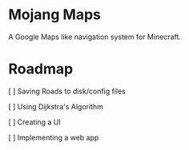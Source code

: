 # Mojang Maps
A Google Maps like navigation system for Minecraft.

# Roadmap
[ ] Saving Roads to disk/config files

[ ] Using Dijkstra's Algorithm

[ ] Creating a UI

[ ] Implementing a web app
